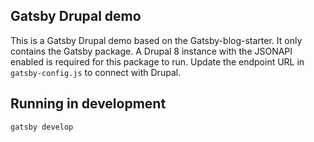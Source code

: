 ## Gatsby Drupal demo
This is a Gatsby Drupal demo based on the Gatsby-blog-starter.
It only contains the Gatsby package. A Drupal 8 instance with the JSONAPI enabled is required for this package to run.
Update the endpoint URL in `gatsby-config.js` to connect with Drupal.

## Running in development
`gatsby develop`
